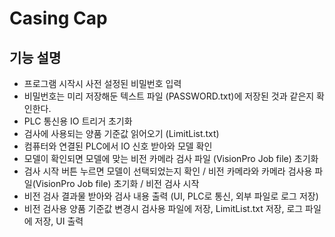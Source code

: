 # Casing Cap

## 기능 설명
- 프로그램 시작시 사전 설정된 비밀번호 입력 
- 비밀번호는 미리 저장해둔 텍스트 파일 (PASSWORD.txt)에 저장된 것과 같은지 확인한다.
- PLC 통신용 IO 트리거 초기화
- 검사에 사용되는 양품 기준값 읽어오기 (LimitList.txt)
- 컴퓨터와 연결된 PLC에서 IO 신호 받아와 모델 확인
- 모델이 확인되면 모델에 맞는 비전 카메라 검사 파일 (VisionPro Job file) 초기화
- 검사 시작 버튼 누르면 모델이 선택되었는지 확인 / 비전 카메라와 카메라 검사용 파일(VisionPro Job file) 초기화 / 비전 검사 시작
- 비전 검사 결과물 받아와 검사 내용 출력 (UI, PLC로 통신, 외부 파일로 로그 저장)
- 비전 검사용 양품 기준값 변경시 검사용 파일에 저장, LimitList.txt 저장, 로그 파일에 저장, UI 출력
